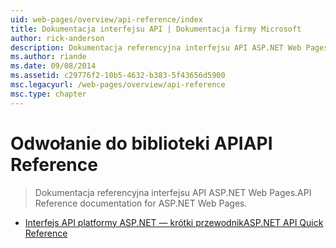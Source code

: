 ```yaml
---
uid: web-pages/overview/api-reference/index
title: Dokumentacja interfejsu API | Dokumentacja firmy Microsoft
author: rick-anderson
description: Dokumentacja referencyjna interfejsu API ASP.NET Web Pages.
ms.author: riande
ms.date: 09/08/2014
ms.assetid: c29776f2-10b5-4632-b383-5f43656d5900
msc.legacyurl: /web-pages/overview/api-reference
msc.type: chapter
---
```

<a name="api-reference"></a><span data-ttu-id="3a6d3-103">Odwołanie do biblioteki API</span><span class="sxs-lookup"><span data-stu-id="3a6d3-103">API Reference</span></span>
====================
> <span data-ttu-id="3a6d3-104">Dokumentacja referencyjna interfejsu API ASP.NET Web Pages.</span><span class="sxs-lookup"><span data-stu-id="3a6d3-104">API Reference documentation for ASP.NET Web Pages.</span></span>


- [<span data-ttu-id="3a6d3-105">Interfejs API platformy ASP.NET — krótki przewodnik</span><span class="sxs-lookup"><span data-stu-id="3a6d3-105">ASP.NET API Quick Reference</span></span>](asp-net-web-pages-api-reference.md)
